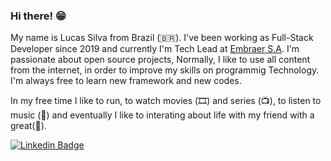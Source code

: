 ### Hi there! 😁

My name is Lucas Silva from Brazil (🇧🇷). I've been working as Full-Stack Developer since 2019 and currently I'm Tech Lead at [Embraer S.A](https://embraer.com.br). I'm passionate about open source projects, Normally, I like to use all content from the internet, in order to improve my skills on programmig Technology. I'm always free to learn new framework and new codes.

In my free time I like to run, to watch movies (🎞️) and series (📺), to listen to music (🎵) and eventually I like to interating about life with my friend with a great(🍺).

[![Linkedin Badge](https://img.shields.io/badge/-LinkedIn-blue?style=flat-square&logo=Linkedin&logoColor=white&link=https://www.linkedin.com/in/lucasvnssilva)](https://www.linkedin.com/in/lucasvnssilva)
